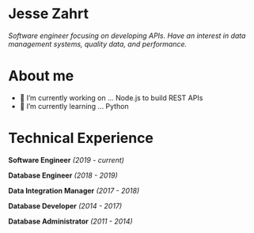 # Jesse Zahrt
*Software engineer focusing on developing APIs. Have an interest in data management systems, quality data, and performance.*

# About me
- 🔭 I’m currently working on ... Node.js to build REST APIs
- 🌱 I’m currently learning ... Python

# Technical Experience

**Software Engineer** _(2019 - current)_

**Database Engineer** _(2018 - 2019)_

**Data Integration Manager** _(2017 - 2018)_

**Database Developer** _(2014 - 2017)_

**Database Administrator** _(2011 - 2014)_



<!--
**jdzahrt/jdzahrt** is a ✨ _special_ ✨ repository because its `README.md` (this file) appears on your GitHub profile.

Here are some ideas to get you started:

- 🔭 I’m currently working on ...
- 🌱 I’m currently learning ... Python
- 👯 I’m looking to collaborate on ...
- 🤔 I’m looking for help with ...
- 💬 Ask me about ...
- 📫 How to reach me: ...
- 😄 Pronouns: ...
- ⚡ Fun fact: ...
-->
